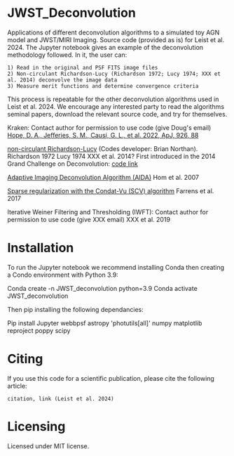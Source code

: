 # JWST_Deconvolution
Applications of different deconvolution algorithms to a simulated toy AGN model and JWST/MIRI Imaging. Source code (provided as is) for Leist et al. 2024. The Jupyter notebook gives an example of the deconvolution methodology followed. In it, the user can:

	1) Read in the original and PSF FITS image files
	2) Non-circulant Richardson-Lucy (Richardson 1972; Lucy 1974; XXX et al. 2014) deconvolve the image data
	3) Measure merit functions and determine convergence criteria

This process is repeatable for the other deconvolution algorithms used in Leist et al. 2024. We encourage any interested party to read the algorithms seminal papers, download the relevant source code, and try for themselves.

Kraken: Contact author for permission to use code (give Doug's email)
        [Hope, D. A., Jefferies, S. M., Causi, G. L., et al. 2022, ApJ, 926, 88](https://iopscience.iop.org/article/10.3847/1538-4357/ac2df3)
        
[non-circulant Richardson-Lucy](https://github.com/clij/clij2-fft) (Codes developer: Brian Northan). 
Richardson 1972
                 Lucy 1974
                 XXX et al. 2014?
                 First introduced in the 2014 Grand Challenge on Deconvolution: [code link](https://bigwww.epfl.ch/deconvolution/challenge2013/index.html?p=doc_math_rl)

[Adaptive Imaging Deconvolution Algorithm (AIDA)](https://github.com/erikhom/aida)
            Hom et al. 2007

[Sparse regularization with the Condat-Vu (SCV) algorithm](https://github.com/CEA-COSMIC/pysap-astro)
                                                          Farrens et al. 2017

Iterative Weiner Filtering and Thresholding (IWFT): Contact author for permission to use code (give XXX email)
                                                    XXX et al. 2019

# Installation
To run the Jupyter notebook we recommend installing Conda then creating a Condo environment with Python 3.9:

Conda create -n JWST_deconvolution python=3.9
Conda activate JWST_deconvolution

Then pip installing the following dependancies:

Pip install Jupyter
	    webbpsf
	    astropy
	    'photutils[all]'
	    numpy
	    matplotlib
	    reproject
	    poppy
	    scipy
     
# Citing
If you use this code for a scientific publication, please cite the following article:

	citation, link (Leist et al. 2024)
 
# Licensing
Licensed under MIT license.
